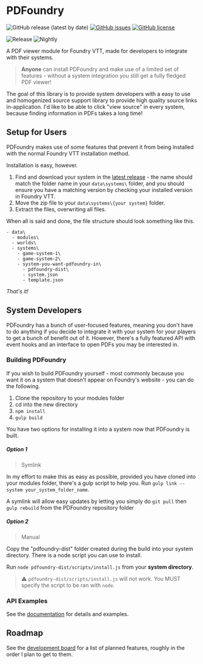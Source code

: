 # PDFoundry

![GitHub release (latest by date)](https://img.shields.io/github/v/release/DJPhoenix719/PDFoundry)
[![GitHub issues](https://img.shields.io/github/issues/Djphoenix719/PDFoundry)](https://github.com/Djphoenix719/PDFoundry/issues)
[![GitHub license](https://img.shields.io/github/license/Djphoenix719/PDFoundry)](https://github.com/Djphoenix719/PDFoundry/blob/master/LICENSE)

![Release](https://github.com/Djphoenix719/PDFoundry/workflows/Release/badge.svg)
![Nightly](https://github.com/Djphoenix719/PDFoundry/workflows/Nightly/badge.svg)

A PDF viewer module for Foundry VTT, made for developers to integrate with their systems.

> **Anyone** can install PDFoundry and make use of a limited set of features - without a system integration you still get a fully fledged PDF viewer! 

The goal of this library is to provide system developers with a easy to use and homogenized source support library to provide high quality source links in-application. I'd like to be able to click "view source" in every system, because finding information in PDFs takes a long time!

## Setup for Users
PDFoundry makes use of some features that prevent it from being installed with the normal Foundry VTT installation method.

Installation is easy, however.
1. Find and download your system in the [latest release](https://github.com/Djphoenix719/PDFoundry/releases/latest) - the name should match the folder name in your `data\systems\` folder, and you should ensure you have a matching version by checking your installed version in Foundry VTT.
2. Move the zip file to your `data\systems\{your system}` folder.
3. Extract the files, overwriting all files.

When all is said and done, the file structure should look something like this.
```
- data\
  - modules\
  - worlds\
  - systems\
    - game-system-1\
    - game-system-2\
    - system-you-want-pdfoundry-in\
      - pdfoundry-dist\
      - system.json
      - template.json
```

*That's it!*

## System Developers
PDFoundry has a bunch of user-focused features, meaning you don't have to do anything if you decide to integrate it with your system for your players to get a bunch of benefit out of it. However, there's a fully featured API with event hooks and an interface to open PDFs you may be interested in.

### Building PDFoundry
If you wish to build PDFoundry yourself - most commonly because you want it on a system that doesn't appear on Foundry's website - you can do the following.

1. Clone the repository to your modules folder
2. cd into the new directory
2. `npm install`
3. `gulp build`

You have two options for installing it into a system now that PDFoundry is built.

##### Option 1
> Symlink

In my effort to make this as easy as possible, provided you have cloned into your modules folder, there's a gulp script to help you. Run `gulp link --system your_system_folder_name`.

A symlink will allow easy updates by letting you simply do `git pull` then `gulp rebuild` from the PDFoundry repository folder

##### Option 2
> Manual

Copy the "pdfoundry-dist" folder created during the build into your system directory. There is a node script you can use to install.

Run `node pdfoundry-dist/scripts/install.js` from your **system directory**.

> :warning: `pdfoundry-dist/scripts/install.js` will not work. You MUST specify the script to be ran with `node`.

### API Examples

See the [documentation](https://djphoenix719.github.io/PDFoundry/index.html) for details and examples.

## Roadmap
See the [development board](https://github.com/Djphoenix719/PDFoundry/projects/1#column-9772243) for a list of planned features, roughly in the order I plan to get to them.
